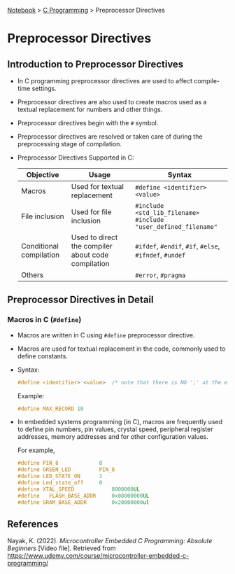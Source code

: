 <a href="../">Notebook</a> > <a href="./">C Programming</a> > Preprocessor Directives

# Preprocessor Directives



## Introduction to Preprocessor Directives

* In C programming preprocessor directives are used to affect compile-time settings.

* Preprocessor directives are also used to create macros used as a textual replacement for numbers and other things.

* Preprocessor directives begin with the `#` symbol.

* Preprocessor directives are resolved or taken care of during the preprocessing stage of compilation.


* Preprocessor Directives Supported in C:

  | Objective               | Usage                                              | Syntax                                                       |
  | ----------------------- | -------------------------------------------------- | ------------------------------------------------------------ |
  | Macros                  | Used for textual replacement                       | `#define <identifier> <value>`                               |
  | File inclusion          | Used for file inclusion                            | `#include <std_lib_filename>` <br>`#include "user_defined_filename"` |
  | Conditional compilation | Used to direct the compiler about code compilation | `#ifdef`, `#endif`, `#if`, `#else`, `#ifndef`, `#undef`      |
  | Others                  |                                                    | `#error`, `#pragma`                                          |



## Preprocessor Directives in Detail

### Macros in C (`#define`)

* Macros are written in C using `#define` preprocessor directive.

* Macros are used for textual replacement in the code, commonly used to define constants.

* Syntax:

  ```c
  #define <identifier> <value>	/* note that there is NO ';' at the end */
  ```

  Example:

  ```c
  #define MAX_RECORD 10
  ```

* In embedded systems programming (in C), macros are frequently used to define pin numbers, pin values, crystal speed, peripheral register addresses, memory addresses and for other configuration values. 

  For example,

  ```c
  #define PIN_8				8
  #define GREEN_LED			PIN_8
  #define LED_STATE_ON		1
  #define Led_state_off		0
  #define XTAL_SPEED			8000000UL
  #define	FLASH_BASE_ADDR		0x08000000UL
  #define SRAM_BASE_ADDR		0x20000000ul
  ```

  



## References

Nayak, K. (2022). *Microcontroller Embedded C Programming: Absolute Beginners* [Video file]. Retrieved from  https://www.udemy.com/course/microcontroller-embedded-c-programming/

